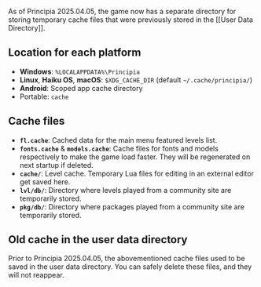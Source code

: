 As of Principia 2025.04.05, the game now has a separate directory for storing temporary cache files that were previously stored in the [[User Data Directory]].

## Location for each platform
- **Windows**: `%LOCALAPPDATA%\Principia`
- **Linux**, **Haiku OS**, **macOS**: `$XDG_CACHE_DIR` (default `~/.cache/principia/`)
- **Android**: Scoped app cache directory
- Portable: `cache`

## Cache files
- **`fl.cache`**: Cached data for the main menu featured levels list.
- **`fonts.cache`** & **`models.cache`**: Cache files for fonts and models respectively to make the game load faster. They will be regenerated on next startup if deleted.
- **`cache/`**: Level cache. Temporary Lua files for editing in an external editor get saved here.
- **`lvl/db/`**: Directory where levels played from a community site are temporarily stored.
- **`pkg/db/`**: Directory where packages played from a community site are temporarily stored.

## Old cache in the user data directory
Prior to Principia 2025.04.05, the abovementioned cache files used to be saved in the user data directory. You can safely delete these files, and they will not reappear.
